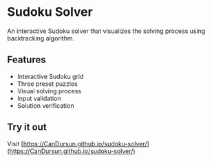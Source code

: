 # Sudoku Solver

An interactive Sudoku solver that visualizes the solving process using backtracking algorithm.

## Features

- Interactive Sudoku grid
- Three preset puzzles
- Visual solving process
- Input validation
- Solution verification

## Try it out

Visit [https://CanDursun.github.io/sudoku-solver/](https://CanDursun.github.io/sudoku-solver/)
